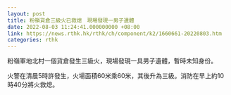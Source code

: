 ```yaml
---
layout: post
title: 粉嶺貨倉三級火已救熄　現場發現一男子遺體
date: 2022-08-03 11:24:41.000000000 +08:00
link: https://news.rthk.hk/rthk/ch/component/k2/1660661-20220803.htm
categories: rthk
---
```


粉嶺軍地北村一個貨倉發生三級火，現場發現一具男子遺體，暫時未知身份。

火警在清晨5時許發生，火場面積60米乘60米，其後升為三級。消防在早上約10時40分將火救熄。
